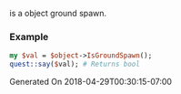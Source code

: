 is a object ground spawn.
### Example

```perl
my $val = $object->IsGroundSpawn();
quest::say($val); # Returns bool
```


Generated On 2018-04-29T00:30:15-07:00